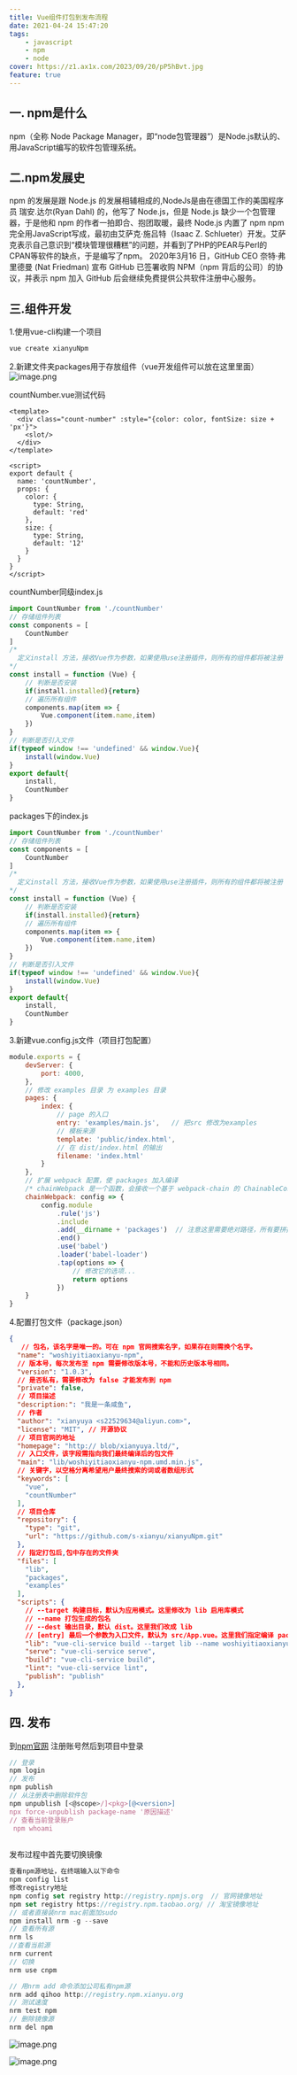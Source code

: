 ```yaml
---
title: Vue组件打包到发布流程
date: 2021-04-24 15:47:20
tags:
    - javascript
    - npm
    - node
cover: https://z1.ax1x.com/2023/09/20/pP5hBvt.jpg
feature: true
---
```





## 一. npm是什么

   npm（全称 Node Package Manager，即“node包管理器”）是Node.js默认的、用JavaScript编写的软件包管理系统。


<!--more-->

## 二.npm发展史

   npm 的发展是跟 Node.js 的发展相辅相成的,NodeJs是由在德国工作的美国程序员 瑞安.达尔(Ryan Dahl) 的，他写了 Node.js，但是 Node.js 缺少一个包管理器，于是他和 npm 的作者一拍即合、抱团取暖，最终 Node.js 内置了 npm
   npm完全用JavaScript写成，最初由艾萨克·施吕特（Isaac Z. Schlueter）开发。艾萨克表示自己意识到“模块管理很糟糕”的问题，并看到了PHP的PEAR与Perl的CPAN等软件的缺点，于是编写了npm。
2020年3月16 日，GitHub CEO 奈特·弗里德曼 (Nat Friedman) 宣布 GitHub 已签署收购 NPM（npm 背后的公司）的协议，并表示 npm 加入 GitHub 后会继续免费提供公共软件注册中心服务。


## 三.组件开发


 1.使用vue-cli构建一个项目
 
```javascript
vue create xianyuNpm
```

 2.新建文件夹packages用于存放组件（vue开发组件可以放在这里里面）
![image.png](/assets/article/image.png)



countNumber.vue测试代码
```vue
<template>
  <div class="count-number" :style="{color: color, fontSize: size + 'px'}">
    <slot/>
  </div>
</template>

<script>
export default {
  name: 'countNumber',
  props: {
    color: {
      type: String,
      default: 'red'
    },
    size: {
      type: String,
      default: '12'
    }
  }
}
</script>
```

countNumber同级index.js
```javascript
import CountNumber from './countNumber'
// 存储组件列表
const components = [
    CountNumber
]
/*
  定义install 方法，接收Vue作为参数，如果使用use注册插件，则所有的组件都将被注册
*/
const install = function (Vue) {
    // 判断是否安装
    if(install.installed){return}
    // 遍历所有组件
    components.map(item => {
        Vue.component(item.name,item)
    })
}
// 判断是否引入文件
if(typeof window !== 'undefined' && window.Vue){
    install(window.Vue)
}
export default{
    install,
    CountNumber
}
```

packages下的index.js
```javascript
import CountNumber from './countNumber'
// 存储组件列表
const components = [
    CountNumber
]
/*
  定义install 方法，接收Vue作为参数，如果使用use注册插件，则所有的组件都将被注册
*/
const install = function (Vue) {
    // 判断是否安装
    if(install.installed){return}
    // 遍历所有组件
    components.map(item => {
        Vue.component(item.name,item)
    })
}
// 判断是否引入文件
if(typeof window !== 'undefined' && window.Vue){
    install(window.Vue)
}
export default{
    install,
    CountNumber
}
```

3.新建vue.config.js文件（项目打包配置）
```javascript
module.exports = {
    devServer: {
        port: 4000,
    },
    // 修改 examples 目录 为 examples 目录
    pages: {
        index: {
            // page 的入口
            entry: 'examples/main.js',   // 把src 修改为examples
            // 模板来源
            template: 'public/index.html',
            // 在 dist/index.html 的输出
            filename: 'index.html'
        }
    },
    // 扩展 webpack 配置，使 packages 加入编译
    /* chainWebpack 是一个函数，会接收一个基于 webpack-chain 的 ChainableConfig 实例。允许对内部的 webpack 配置进行更细粒度的修改。 */
    chainWebpack: config => {
        config.module
            .rule('js')
            .include
            .add(__dirname + 'packages')  // 注意这里需要绝对路径，所有要拼接__dirname
            .end()
            .use('babel')
            .loader('babel-loader')
            .tap(options => {
                // 修改它的选项...
                return options
            })
    }
}

```

 4.配置打包文件（package.json）
```json
{
   // 包名，该名字是唯一的。可在 npm 官网搜索名字，如果存在则需换个名字。
  "name": "woshiyitiaoxianyu-npm",
  // 版本号，每次发布至 npm 需要修改版本号，不能和历史版本号相同。
  "version": "1.0.3",
  // 是否私有，需要修改为 false 才能发布到 npm
  "private": false,
  // 项目描述
  "description:": "我是一条咸鱼",
  // 作者
  "author": "xianyuya <s22529634@aliyun.com>",
  "license": "MIT", // 开源协议
  // 项目官网的地址
  "homepage": "http:// blob/xianyuya.ltd/",
  // 入口文件，该字段需指向我们最终编译后的包文件
  "main": "lib/woshiyitiaoxianyu-npm.umd.min.js", 
  // 关键字，以空格分离希望用户最终搜索的词或者数组形式
  "keywords": [
    "vue",
    "countNumber"
  ],
  // 项目仓库
  "repository": {
    "type": "git",
    "url": "https://github.com/s-xianyu/xianyuNpm.git"
  },
  // 指定打包后,包中存在的文件夹
  "files": [
    "lib",
    "packages",
    "examples"
  ],
  "scripts": {
    // --target 构建目标，默认为应用模式。这里修改为 lib 启用库模式
    // --name 打包生成的包名
    // --dest 输出目录，默认 dist。这里我们改成 lib
    // [entry] 最后一个参数为入口文件，默认为 src/App.vue。这里我们指定编译 packages/ 组件库目录
    "lib": "vue-cli-service build --target lib --name woshiyitiaoxianyu-npm --dest lib packages/index.js",
    "serve": "vue-cli-service serve",
    "build": "vue-cli-service build",
    "lint": "vue-cli-service lint",
    "publish": "publish"
  },
}

```


## 四. 发布

 到[npm官网](https://www.npmjs.com/) 注册账号然后到项目中登录
 
```javascript
// 登录
npm login
// 发布
npm publish
// 从注册表中删除软件包
npm unpublish [<@scope>/]<pkg>[@<version>]
npx force-unpublish package-name '原因描述'
// 查看当前登录账户
 npm whoami
      

```

 发布过程中首先要切换镜像
```javascript
查看npm源地址，在终端输入以下命令
npm config list
修改registry地址
npm config set registry http://registry.npmjs.org  // 官网镜像地址
npm set registry https://registry.npm.taobao.org/ // 淘宝镜像地址
// 或者直接装nrm mac前面加sudo
npm install nrm -g --save
// 查看所有源
nrm ls
//查看当前源
nrm current
// 切换
nrm use cnpm

// 用nrm add 命令添加公司私有npm源
nrm add qihoo http://registry.npm.xianyu.org
// 测试速度
nrm test npm
// 删除镜像源
nrm del npm
```
![image.png](/assets/article/image1.png)

![image.png](/assets/article/image2.png)

